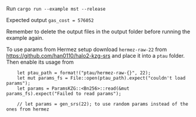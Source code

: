 Run `cargo run --example mst --release`

Expected output `gas_cost = 576052` 

Remember to delete the output files in the output folder before running the example again.

To use params from Hermez setup download `hermez-raw-22` from https://github.com/han0110/halo2-kzg-srs and place it into a `ptau` folder. Then enable its usage from

```
    let ptau_path = format!("ptau/hermez-raw-{}", 22);
    let mut params_fs = File::open(ptau_path).expect("couldn't load params");
    let params = ParamsKZG::<Bn256>::read(&mut params_fs).expect("Failed to read params");

    // let params = gen_srs(22); to use random params instead of the ones from hermez
```